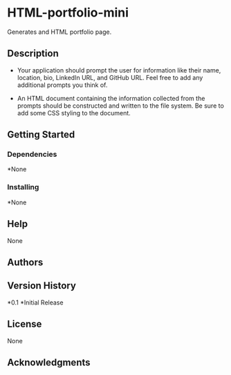 # HTML-portfolio-mini
Generates and HTML portfolio page.
## Description
* Your application should prompt the user for information like their name, location, bio, LinkedIn URL, and GitHub URL. Feel free to add any additional prompts you think of.

* An HTML document containing the information collected from the prompts should be constructed and written to the file system. Be sure to add some CSS styling to the document.
## Getting Started
### Dependencies
*None
### Installing
*None
## Help
None
## Authors

## Version History
*0.1
    *Initial Release
## License
None
## Acknowledgments